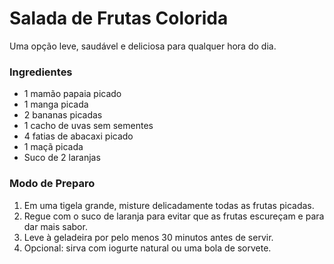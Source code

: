 # Salada de Frutas Colorida

Uma opção leve, saudável e deliciosa para qualquer hora do dia.

### Ingredientes
- 1 mamão papaia picado
- 1 manga picada
- 2 bananas picadas
- 1 cacho de uvas sem sementes
- 4 fatias de abacaxi picado
- 1 maçã picada
- Suco de 2 laranjas

### Modo de Preparo
1. Em uma tigela grande, misture delicadamente todas as frutas picadas.
2. Regue com o suco de laranja para evitar que as frutas escureçam e para dar mais sabor.
3. Leve à geladeira por pelo menos 30 minutos antes de servir.
4. Opcional: sirva com iogurte natural ou uma bola de sorvete.
